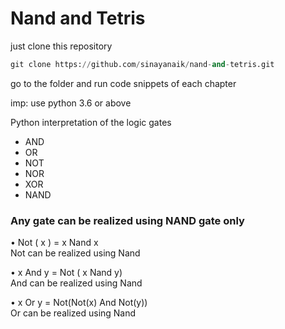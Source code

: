 # Nand and Tetris

just clone this repository

```python
git clone https://github.com/sinayanaik/nand-and-tetris.git
```

go to the folder and run code snippets of each chapter 

imp: use python 3.6 or above 

Python interpretation of the logic gates

- AND
- OR
- NOT
- NOR
- XOR
- NAND

### Any gate can be realized using NAND gate only

• Not ( x ) = x Nand x                                               
  Not can be realized using Nand

• x And y = Not ( x Nand y)                                                   
  And can be realized using Nand

• x Or y = Not(Not(x) And Not(y))                                             
  Or can be realized using Nand
